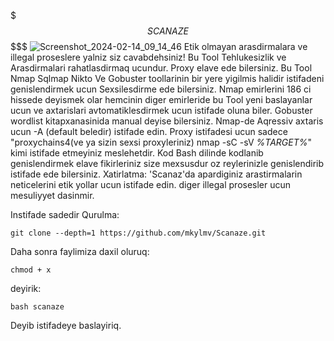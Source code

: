 
$$$$$$$$$$$ S C A N A Z E $$$$$$$$$$$$$
![Screenshot_2024-02-14_09_14_46](https://github.com/mkylmv/Scanaze/assets/142898692/c5485a3a-7544-4dd3-a905-90f0e0ca0406)
Etik olmayan arasdirmalara ve illegal proseslere yalniz siz cavabdehsiniz!
 Bu Tool Tehlukesizlik ve Arasdirmalari rahatlasdirmaq ucundur.
 Proxy elave ede bilersiniz.
 Bu Tool Nmap Sqlmap Nikto Ve Gobuster toollarinin bir yere yigilmis halidir 
istifadeni genislendirmek ucun Sexsilesdirme ede bilersiniz.
 Nmap emirlerini 186 ci hissede deyismek olar hemcinin diger 
emirleride bu Tool yeni baslayanlar ucun ve axtarislari avtomatiklesdirmek
ucun istifade oluna biler.
Gobuster wordlist kitapxanasinida manual deyise bilersiniz.
Nmap-de Aqressiv axtaris ucun -A (default beledir) istifade edin.
Proxy istifadesi ucun sadece
"proxychains4(ve ya sizin sexsi proxyleriniz) nmap -sC -sV *%TARGET%*" kimi istifade etmeyiniz meslehetdir.
 Kod Bash dilinde kodlanib genislendirmek elave fikirleriniz size mexsusdur
oz reylerinizle genislendirib istifade ede bilersiniz.
 Xatirlatma: 'Scanaz'da apardiginiz arastirmalarin neticelerini etik yollar ucun istifade edin.
diger illegal prosesler ucun mesuliyyet dasinmir.

Instifade sadedir 
Qurulma:

    git clone --depth=1 https://github.com/mkylmv/Scanaze.git

Daha sonra faylimiza daxil oluruq:

    chmod + x 

deyirik:

    bash scanaze 

Deyib istifadeye baslayiriq.
